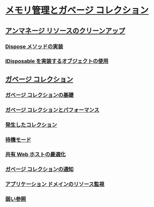 # [メモリ管理とガベージ コレクション](memory-management-and-gc.md)
## [アンマネージ リソースのクリーンアップ](unmanaged.md)
### [Dispose メソッドの実装](implementing-dispose.md)
### [IDisposable を実装するオブジェクトの使用](using-objects.md)
## [ガベージ コレクション](index.md)
### [ガベージ コレクションの基礎](fundamentals.md)
### [ガベージ コレクションとパフォーマンス](performance.md)
### [発生したコレクション](induced.md)
### [待機モード](latency.md)
### [共有 Web ホストの最適化](optimization-for-shared-web-hosting.md)
### [ガベージ コレクションの通知](notifications.md)
### [アプリケーション ドメインのリソース監視](app-domain-resource-monitoring.md)
### [弱い参照](weak-references.md)

